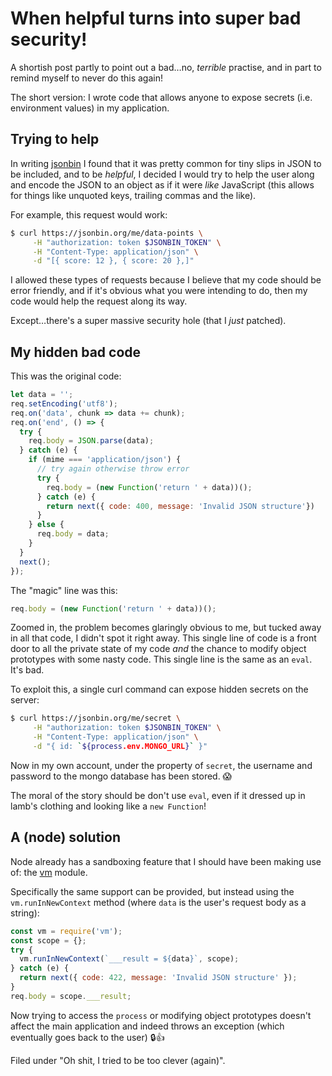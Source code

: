 # When helpful turns into super bad security!

A shortish post partly to point out a bad…no, _terrible_ practise, and in part to remind myself to never do this again!

The short version: I wrote code that allows anyone to expose secrets (i.e. environment values) in my application.

<!--more-->

## Trying to help

In writing [jsonbin](https://jsonbin.org) I found that it was pretty common for tiny slips in JSON to be included, and to be _helpful_, I decided I would try to help the user along and encode the JSON to an object as if it were _like_ JavaScript (this allows for things like unquoted keys, trailing commas and the like).

For example, this request would work:

```bash
$ curl https://jsonbin.org/me/data-points \
     -H "authorization: token $JSONBIN_TOKEN" \
     -H "Content-Type: application/json" \
     -d "[{ score: 12 }, { score: 20 },]"
```

I allowed these types of requests because I believe that my code should be error friendly, and if it's obvious what you were intending to do, then my code would help the request along its way.

Except…there's a super massive security hole (that I _just_ patched).

## My hidden bad code

This was the original code:

```js
let data = '';
req.setEncoding('utf8');
req.on('data', chunk => data += chunk);
req.on('end', () => {
  try {
    req.body = JSON.parse(data);
  } catch (e) {
    if (mime === 'application/json') {
      // try again otherwise throw error
      try {
        req.body = (new Function('return ' + data))();
      } catch (e) {
        return next({ code: 400, message: 'Invalid JSON structure'})
      }
    } else {
      req.body = data;
    }
  }
  next();
});
```

The "magic" line was this:

```js
req.body = (new Function('return ' + data))();
```

Zoomed in, the problem becomes glaringly obvious to me, but tucked away in all that code, I didn't spot it right away. This single line of code is a front door to all the private state of my code *and* the chance to modify object prototypes with some nasty code. This single line is the same as an `eval`. It's bad.

To exploit this, a single curl command can expose hidden secrets on the server:

```bash
$ curl https://jsonbin.org/me/secret \
     -H "authorization: token $JSONBIN_TOKEN" \
     -H "Content-Type: application/json" \
     -d "{ id: `${process.env.MONGO_URL}` }"
```

Now in my own account, under the property of `secret`, the username and password to the mongo database has been stored. 😱

The moral of the story should be don't use `eval`, even if it dressed up in lamb's clothing and looking like a `new Function`!

## A (node) solution

Node already has a sandboxing feature that I should have been making use of: the [vm](https://nodejs.org/api/vm.html) module.

Specifically the same support can be provided, but instead using the `vm.runInNewContext` method (where `data` is the user's request body as a string):

```js
const vm = require('vm');
const scope = {};
try {
  vm.runInNewContext(`___result = ${data}`, scope);
} catch (e) {
  return next({ code: 422, message: 'Invalid JSON structure' });
}
req.body = scope.___result;
```

Now trying to access the `process` or modifying object prototypes doesn't affect the main application and indeed throws an exception (which eventually goes back to the user) 🔒👍

Filed under "Oh shit, I tried to be too clever (again)".
